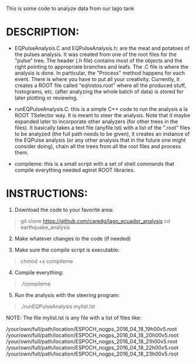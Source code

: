 This is some code to analyze data from our lago tank

DESCRIPTION:
============

* EQPulseAnalysis.C and EQPulseAnalysis.h:  are the meat and potatoes of the pulses analysis.  It was created from one of the root files for the "pulse" tree.  The header (.h file) contains most of the objects and the right pointing to appropriate branches and leafs.  The .C file is where the analysis is done.  In particular, the "Process" method happens for each event.  There is where you have to put all your creativity.  Currently, it creates a ROOT file called "eqhistos.root" where all the produced stuff, histograms, etc. (after analyzing the whole batch of data) is stored for later plotting or reviewing.

* runEQPulseAnalysis.C: this is a simple C++ code to run the analysis a la ROOT TSelector way.  It is meant to steer the analysis.  Note that it maybe expanded later to incorporate other analyzers (for other trees in the files).
It basically takes a text file (anyfile.lst) with a list of the ".root" files to be analyzed (the full path needs to be given), it creates an instance of the EQPulse analysis (or any other analysis that in the future one might consider doing), chain all the trees from all the root files and process them.

* compileme: this is a small script with a set of shell commands that compile everything needed aginst ROOT libraries.


INSTRUCTIONS:
=============

1. Download the code to your favorite area:

> git clone https://github.com/caredg/lago_ecuador_analysis
> cd earthquake_analysis

2. Make whatever changes to the code (if needed)

3. Make sure the compile script is executable:

> chmod +x compileme

4. Compile everything:

> ./compileme

5. Run the analysis with the steering program:

> ./runEQPulseAnalysis mylist.lst


NOTE: The file mylist.lst is any file with a list of files like:

/your/own/full/path/location/ESPOCH_nogps_2016_04_18_19h00v5.root
/your/own/full/path/location/ESPOCH_nogps_2016_04_18_20h00v5.root
/your/own/full/path/location/ESPOCH_nogps_2016_04_18_21h00v5.root
/your/own/full/path/location/ESPOCH_nogps_2016_04_18_22h00v5.root
/your/own/full/path/location/ESPOCH_nogps_2016_04_18_23h00v5.root
